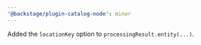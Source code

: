```yaml
---
'@backstage/plugin-catalog-node': minor
---
```


Added the `locationKey` option to `processingResult.entity(...)`.
